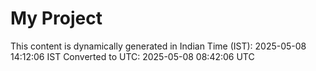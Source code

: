 # My Project

This content is dynamically generated in Indian Time (IST): 2025-05-08 14:12:06 IST
Converted to UTC: 2025-05-08 08:42:06 UTC
